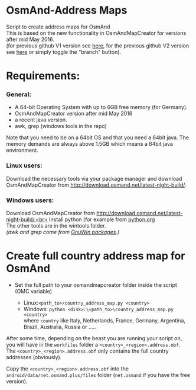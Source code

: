 # OsmAnd-Address Maps
Script to create address maps for OsmAnd<br>
This is based on the new functionality in OsmAndMapCreator for versions after mid May 2016.<br>
(for previous github V1 version see [here](https://github.com/hvdwolf/OsmAnd-AddressMaps/tree/V1), for the previous github V2 version see [here](https://github.com/hvdwolf/OsmAnd-AddressMaps/tree/V2) or simply toggle the  "branch" button).<br>

# Requirements:
### General:
* A 64-bit Operating System with up to 6GB free memory (for Germany).
* OsmAndMapCreator version after mid May 2016
* a recent java version. 
* awk, grep (windows tools in the repo)

Note that you need to be on a 64bit OS and that you need a 64bit java. The memory demands are always above 1.5GB which means a 64bit java environment.

### Linux users:
Download the necessary tools via your package manager and download OsmAndMapCreator from http://download.osmand.net/latest-night-build/.

### Windows users:
Download OsmAndMapCreator from http://download.osmand.net/latest-night-build/.<br>
Install python (for example from [python.org](https://www.python.org/downloads/windows/)<br>
The other tools are in the wintools folder.<br>
*(awk and grep come from [GnuWin packages](http://gnuwin32.sourceforge.net/packages.html).)*


# Create full country address map for OsmAnd
* Set the full path to your osmandmapcreator folder inside the script (OMC variable)

   * Linux:`<path_to>/country_address_map.py <country>`
   * Windows: `python <disk>:\<path_to>\country_address_map.py <country>`<br>
   where `country` like Italy, Netherlands, France, Germany, Argentina, Brazil, Australia, Russia or .....

After some time, depending on the beast you are running your script on, you will have in the `workfiles` folder a  `<country>_<region>.address.obf`.<br>
The `<country>_<region>.address.obf` only contains the full country addresses (obviously).

Copy the `<country>_<region>.address.obf` into the `android/data/net.osmand.plus/files` folder (`net.osmand` if you have the free version).
